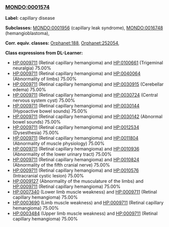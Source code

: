 
### [MONDO:0001574](http://purl.obolibrary.org/obo/MONDO_0001574)
**Label:** capillary disease

**Subclasses:** [MONDO:0001956](http://purl.obolibrary.org/obo/MONDO_0001956) (capillary leak syndrome), [MONDO:0016748](http://purl.obolibrary.org/obo/MONDO_0016748) (hemangioblastoma), 

**Corr. equiv. classes:** [Orphanet:188](http://www.orpha.net/ORDO/Orphanet_188), [Orphanet:252054](http://www.orpha.net/ORDO/Orphanet_252054), 

**Class expressions from DL-Learner:**

- [HP:0009711](http://purl.obolibrary.org/obo/HP_0009711) (Retinal capillary hemangioma) and [HP:0100661](http://purl.obolibrary.org/obo/HP_0100661) (Trigeminal neuralgia) 75.00%
- [HP:0009711](http://purl.obolibrary.org/obo/HP_0009711) (Retinal capillary hemangioma) and [HP:0040064](http://purl.obolibrary.org/obo/HP_0040064) (Abnormality of limbs) 75.00%
- [HP:0009711](http://purl.obolibrary.org/obo/HP_0009711) (Retinal capillary hemangioma) and [HP:0030915](http://purl.obolibrary.org/obo/HP_0030915) (Cerebellar edema) 75.00%
- [HP:0009711](http://purl.obolibrary.org/obo/HP_0009711) (Retinal capillary hemangioma) and [HP:0030724](http://purl.obolibrary.org/obo/HP_0030724) (Central nervous system cyst) 75.00%
- [HP:0009711](http://purl.obolibrary.org/obo/HP_0009711) (Retinal capillary hemangioma) and [HP:0030144](http://purl.obolibrary.org/obo/HP_0030144) (Hypoactive bowel sounds) 75.00%
- [HP:0009711](http://purl.obolibrary.org/obo/HP_0009711) (Retinal capillary hemangioma) and [HP:0030142](http://purl.obolibrary.org/obo/HP_0030142) (Abnormal bowel sounds) 75.00%
- [HP:0009711](http://purl.obolibrary.org/obo/HP_0009711) (Retinal capillary hemangioma) and [HP:0012534](http://purl.obolibrary.org/obo/HP_0012534) (Dysesthesia) 75.00%
- [HP:0009711](http://purl.obolibrary.org/obo/HP_0009711) (Retinal capillary hemangioma) and [HP:0011804](http://purl.obolibrary.org/obo/HP_0011804) (Abnormality of muscle physiology) 75.00%
- [HP:0009711](http://purl.obolibrary.org/obo/HP_0009711) (Retinal capillary hemangioma) and [HP:0010936](http://purl.obolibrary.org/obo/HP_0010936) (Abnormality of the lower urinary tract) 75.00%
- [HP:0009711](http://purl.obolibrary.org/obo/HP_0009711) (Retinal capillary hemangioma) and [HP:0010824](http://purl.obolibrary.org/obo/HP_0010824) (Abnormality of the fifth cranial nerve) 75.00%
- [HP:0009711](http://purl.obolibrary.org/obo/HP_0009711) (Retinal capillary hemangioma) and [HP:0010576](http://purl.obolibrary.org/obo/HP_0010576) (Intracranial cystic lesion) 75.00%
- [HP:0009127](http://purl.obolibrary.org/obo/HP_0009127) (Abnormality of the musculature of the limbs) and [HP:0009711](http://purl.obolibrary.org/obo/HP_0009711) (Retinal capillary hemangioma) 75.00%
- [HP:0007340](http://purl.obolibrary.org/obo/HP_0007340) (Lower limb muscle weakness) and [HP:0009711](http://purl.obolibrary.org/obo/HP_0009711) (Retinal capillary hemangioma) 75.00%
- [HP:0003690](http://purl.obolibrary.org/obo/HP_0003690) (Limb muscle weakness) and [HP:0009711](http://purl.obolibrary.org/obo/HP_0009711) (Retinal capillary hemangioma) 75.00%
- [HP:0003484](http://purl.obolibrary.org/obo/HP_0003484) (Upper limb muscle weakness) and [HP:0009711](http://purl.obolibrary.org/obo/HP_0009711) (Retinal capillary hemangioma) 75.00%


